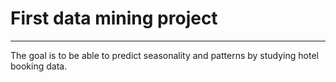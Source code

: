 # First data mining project
---
The goal is to be able to predict seasonality and patterns by studying hotel booking data.
